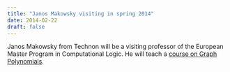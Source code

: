 ```yaml
---
title: "Janos Makowsky visiting in spring 2014"
date: 2014-02-22
draft: false
---
```

Janos Makowsky from Technon will be a visiting professor of the European Master Program in Computational Logic. He will teach a <a href="https://tiss.tuwien.ac.at/course/courseDetails.xhtml?windowId=daa&amp;courseNr=184762&amp;semester=2014S">course on Graph Polynomials</a>.</p>
